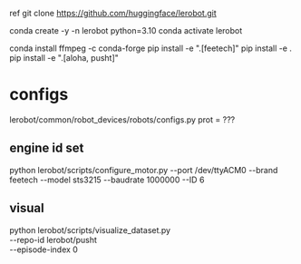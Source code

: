 

ref git clone https://github.com/huggingface/lerobot.git 


conda create -y -n lerobot python=3.10
conda activate lerobot

conda install ffmpeg -c conda-forge
pip install -e ".[feetech]"
pip install -e .
pip install -e ".[aloha, pusht]"



# configs

lerobot/common/robot_devices/robots/configs.py
prot = ???


## engine id set

python lerobot/scripts/configure_motor.py  --port /dev/ttyACM0   --brand feetech  --model sts3215  --baudrate 1000000  --ID 6


## visual

python lerobot/scripts/visualize_dataset.py \
    --repo-id lerobot/pusht \
    --episode-index 0

